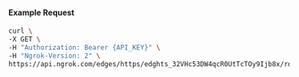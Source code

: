 <!-- Code generated for API Clients. DO NOT EDIT. -->

#### Example Request

```bash
curl \
-X GET \
-H "Authorization: Bearer {API_KEY}" \
-H "Ngrok-Version: 2" \
https://api.ngrok.com/edges/https/edghts_32VHc53DW4qcR0UtTcTOy9Ijb8x/routes/edghtsrt_32VHcABUPJUNkul2KjQpneOenYT/circuit_breaker
```
